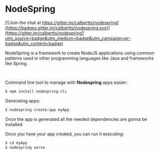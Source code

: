 # NodeSpring

[![Join the chat at https://gitter.im/calbertts/nodespring](https://badges.gitter.im/calbertts/nodespring.svg)](https://gitter.im/calbertts/nodespring?utm_source=badge&utm_medium=badge&utm_campaign=pr-badge&utm_content=badge)

NodeSpring is a framework to create NodeJS applications using common patterns used in other programming languages like Java and frameworks like Spring.

&nbsp;

Command line tool to manage with **Nodespring** apps easier:
```bash
$ npm install nodespring-cli
```

Generating apps:
```bash
$ nodespring create:app myApp
```
Once the app is generated all the needed dependencies are gonna be installed.

Once you have your app created, you can run it executing:
```bash
$ cd myApp
$ nodespring serve
```